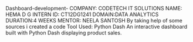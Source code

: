 Dashboard-development-
COMPANY: CODETECH IT SOLUTIONS NAME: HEMA D G INTERN ID: CT12DG1241 DOMAIN:DATA ANALYTICS DURATION:4 WEEKS MENTOR: NEELA SANTOSH By taking help of some sources i created a code
Tool Used: Python Dash
An interactive dashboard built with Python Dash displaying product sales.
